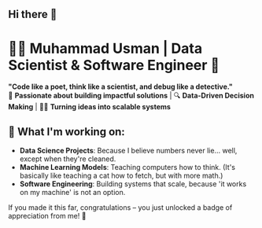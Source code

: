 ## Hi there 👋

# 👨‍💻 Muhammad Usman | Data Scientist & Software Engineer 🚀

**"Code like a poet, think like a scientist, and debug like a detective."**  
👾 **Passionate about building impactful solutions** | 🔍 **Data-Driven Decision Making** | 🧑‍💻 **Turning ideas into scalable systems**

## 🔨 What I'm working on:
- **Data Science Projects**: Because I believe numbers never lie… well, except when they're cleaned.
- **Machine Learning Models**: Teaching computers how to think. (It's basically like teaching a cat how to fetch, but with more math.)
- **Software Engineering**: Building systems that scale, because 'it works on my machine' is not an option.

If you made it this far, congratulations – you just unlocked a badge of appreciation from me! 🎉
